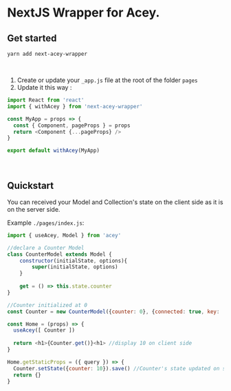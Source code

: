# NextJS Wrapper for Acey.

## Get started
```
yarn add next-acey-wrapper
```

<br />

1. Create or update your `_app.js` file at the root of the folder `pages`
2. Update it this way :

```js
import React from 'react'
import { withAcey } from 'next-acey-wrapper'

const MyApp = props => {
  const { Component, pageProps } = props
  return <Component {...pageProps} />
}

export default withAcey(MyApp)
```

<br />

## Quickstart

You can received your Model and Collection's state on the client side as it is on the server side.

Example `./pages/index.js`: 
```js
import { useAcey, Model } from 'acey'

//declare a Counter Model
class CounterModel extends Model {
    constructor(initialState, options){
        super(initialState, options)
    }
    
    get = () => this.state.counter
}

//Counter initialized at 0
const Counter = new CounterModel({counter: 0}, {connected: true, key: 'counter'})

const Home = (props) => {
  useAcey([ Counter ])
  
  return <h1>{Counter.get()}<h1> //display 10 on client side
}

Home.getStaticProps = ({ query }) => {
  Counter.setState({counter: 10}).save() //Counter's state updated on server side
  return {}
}
```
